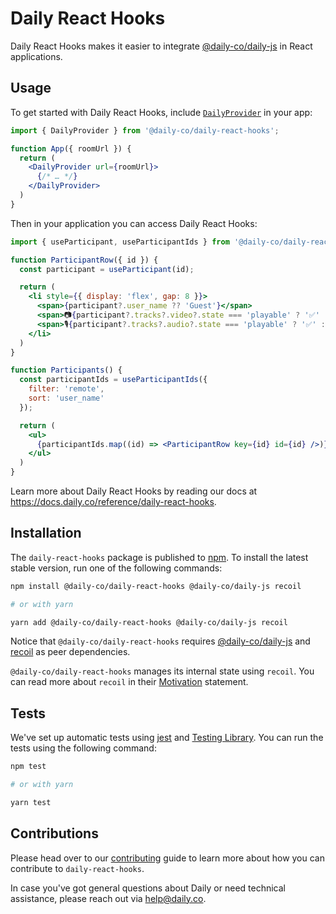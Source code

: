 # Daily React Hooks

Daily React Hooks makes it easier to integrate [@daily-co/daily-js](https://www.npmjs.com/package/@daily-co/daily-js) in React applications.

## Usage

To get started with Daily React Hooks, include [`DailyProvider`](https://docs.daily.co/reference/daily-react-hooks/daily-provider) in your app:

```jsx
import { DailyProvider } from '@daily-co/daily-react-hooks';

function App({ roomUrl }) {
  return (
    <DailyProvider url={roomUrl}>
      {/* … */}
    </DailyProvider>
  )
}
```

Then in your application you can access Daily React Hooks:

```jsx
import { useParticipant, useParticipantIds } from '@daily-co/daily-react-hooks';

function ParticipantRow({ id }) {
  const participant = useParticipant(id);

  return (
    <li style={{ display: 'flex', gap: 8 }}>
      <span>{participant?.user_name ?? 'Guest'}</span>
      <span>📷{participant?.tracks?.video?.state === 'playable' ? '✅' : '❌'}</span>
      <span>🎙️{participant?.tracks?.audio?.state === 'playable' ? '✅' : '❌'}</span>
    </li>
  )
}

function Participants() {
  const participantIds = useParticipantIds({
    filter: 'remote',
    sort: 'user_name'
  });

  return (
    <ul>
      {participantIds.map((id) => <ParticipantRow key={id} id={id} />)}
    </ul>
  )
}
```

Learn more about Daily React Hooks by reading our docs at https://docs.daily.co/reference/daily-react-hooks.

## Installation

The `daily-react-hooks` package is published to [npm](https://npmjs.com). To install the latest stable version, run one of the following commands:

```bash
npm install @daily-co/daily-react-hooks @daily-co/daily-js recoil

# or with yarn

yarn add @daily-co/daily-react-hooks @daily-co/daily-js recoil
```

Notice that `@daily-co/daily-react-hooks` requires [@daily-co/daily-js](https://www.npmjs.com/package/@daily-co/daily-js) and [recoil](https://www.npmjs.com/package/recoil) as peer dependencies.

`@daily-co/daily-react-hooks` manages its internal state using `recoil`. You can read more about `recoil` in their [Motivation](https://recoiljs.org/docs/introduction/motivation) statement.

## Tests

We've set up automatic tests using [jest](https://jestjs.io/) and [Testing Library](https://testing-library.com/). You can run the tests using the following command:

```bash
npm test

# or with yarn

yarn test
```

## Contributions

Please head over to our [contributing](./CONTRIBUTING.md) guide to learn more about how you can contribute to `daily-react-hooks`.

In case you've got general questions about Daily or need technical assistance, please reach out via [help@daily.co](mailto:help@daily.co).